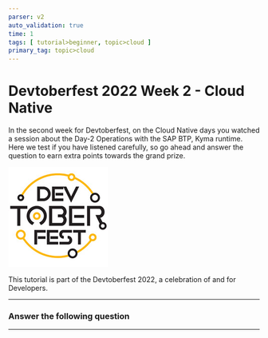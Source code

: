```yaml
---
parser: v2
auto_validation: true
time: 1
tags: [ tutorial>beginner, topic>cloud ]
primary_tag: topic>cloud
---
```


# Devtoberfest 2022 Week 2 - Cloud Native
<!-- description --> In the second week for Devtoberfest, on the Cloud Native days you watched a session about the Day-2 Operations with the SAP BTP, Kyma runtime. Here we test if you have listened carefully, so go ahead and answer the question to earn extra points towards the grand prize.

![Devtoberfest](Devtoberfest.jpg)

This tutorial is part of the Devtoberfest 2022, a celebration of and for Developers.

---

### Answer the following question




---

